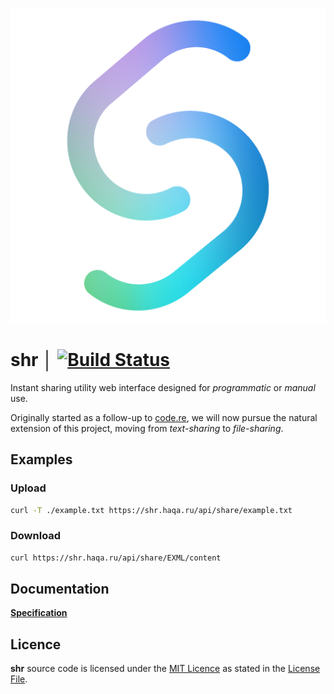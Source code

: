 ![Logo](./assets/shr-logo-512.png)

# shr │ [![Build Status](https://github.com/haqa-ru/shr/actions/workflows/actions.yml/badge.svg?branch=main&event=push)](https://github.com/haqa-ru/shr/actions/workflows/actions.yml)

Instant sharing utility web interface designed for *programmatic* or *manual* use.

Originally started as a follow-up to [code.re](https://web.archive.org/web/20200304041752/http://code.re/), we will now pursue the natural extension of this project, moving from *text-sharing* to *file-sharing*.

## Examples

### Upload

```bash
curl -T ./example.txt https://shr.haqa.ru/api/share/example.txt
```

### Download

```bash
curl https://shr.haqa.ru/api/share/EXML/content
```

## Documentation

**[Specification](https://shr.haqa.ru/api/openapi.yaml)**

## Licence

**shr** source code is licensed under the [MIT Licence](https://opensource.org/licenses/MIT) as stated in the [License File](./LICENCE).
